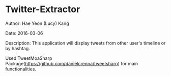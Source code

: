 # Twitter-Extractor 

Author: Hae Yeon (Lucy) Kang

Date: 2016-03-06

Description: This application will display tweets from other user's timeline or by hashtag.

Used TweetMoaSharp Package(https://github.com/danielcrenna/tweetsharp) for main functionalities. 
